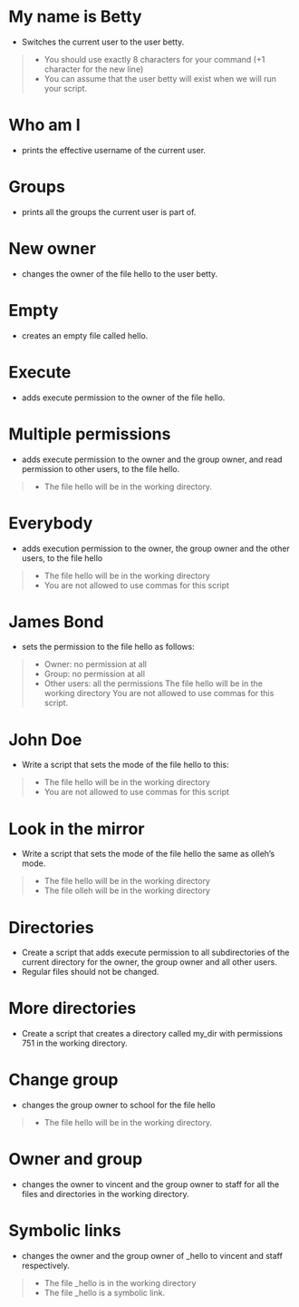 # My name is Betty
* Switches the current user to the user betty.
> * You should use exactly 8 characters for your command (+1 character for the new line)
> * You can assume that the user betty will exist when we will run your script.

# Who am I
* prints the effective username of the current user.

# Groups
* prints all the groups the current user is part of.

# New owner
* changes the owner of the file hello to the user betty.

# Empty
* creates an empty file called hello.

# Execute
* adds execute permission to the owner of the file hello.

# Multiple permissions
*  adds execute permission to the owner and the group owner, and read permission to other users, to the file hello.

> * The file hello will be in the working directory.

# Everybody
* adds execution permission to the owner, the group owner and the other users, to the file hello

> * The file hello will be in the working directory
> * You are not allowed to use commas for this script

# James Bond
* sets the permission to the file hello as follows:

> * Owner: no permission at all
> * Group: no permission at all
> * Other users: all the permissions
The file hello will be in the working directory You are not allowed to use commas for this script.

# John Doe
* Write a script that sets the mode of the file hello to this:
> * The file hello will be in the working directory
> * You are not allowed to use commas for this script

# Look in the mirror
* Write a script that sets the mode of the file hello the same as olleh’s mode.

> * The file hello will be in the working directory
> * The file olleh will be in the working directory

# Directories
* Create a script that adds execute permission to all subdirectories of the current directory for the owner, the group owner and all other users.
* Regular files should not be changed.

# More directories
* Create a script that creates a directory called my_dir with permissions 751 in the working directory.

# Change group
* changes the group owner to school for the file hello
> * The file hello will be in the working directory.

# Owner and group
* changes the owner to vincent and the group owner to staff for all the files and directories in the working directory.

# Symbolic links
* changes the owner and the group owner of _hello to vincent and staff respectively.

> * The file _hello is in the working directory
> * The file _hello is a symbolic link.

